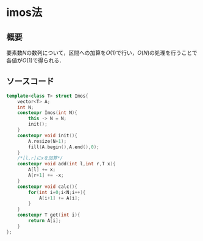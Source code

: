 # imos法
## 概要
要素数$N$の数列について，区間への加算を$O(1)$で行い，$O(N)$の処理を行うことで各値が$O(1)$で得られる．
## ソースコード
```cpp
template<class T> struct Imos{
    vector<T> A;
    int N;
    constexpr Imos(int N){
        this -> N = N;
        init();
    }
    constexpr void init(){
        A.resize(N+1);
        fill(A.begin(),A.end(),0);
    }
    /*[l,r]にxを加算*/
    constexpr void add(int l,int r,T x){
        A[l] += x;
        A[r+1] += -x;
    }
    constexpr void calc(){
        for(int i=0;i<N;i++){
            A[i+1] += A[i];
        }
    }
    constexpr T get(int i){
        return A[i];
    }
};
```
